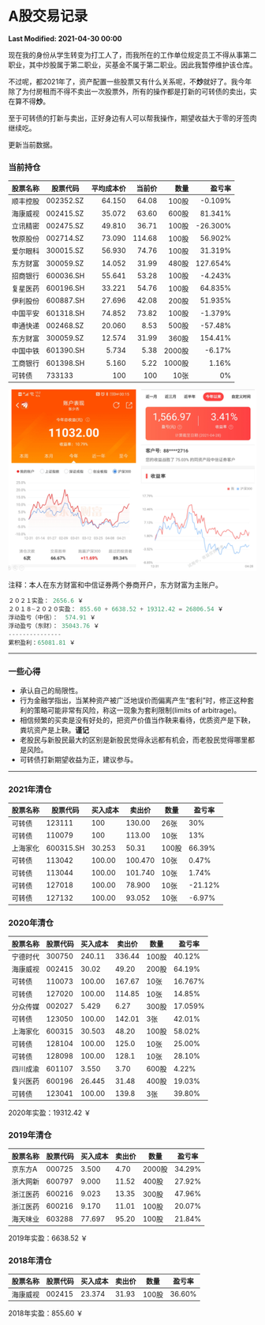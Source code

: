 # A股交易记录

**Last Modified: 2021-04-30 00:00**

现在我的身份从学生转变为打工人了，而我所在的工作单位规定员工不得从事第二职业，其中炒股属于第二职业，买基金不属于第二职业。因此我暂停维护该仓库。

不过呢，都2021年了，资产配置一些股票又有什么关系呢，不**炒**就好了。我今年除了为付房租而不得不卖出一次股票外，所有的操作都是打新的可转债的卖出，实在算不得**炒**。

至于可转债的打新与卖出，正好身边有人可以帮我操作，期望收益大于零的牙签肉继续吃。

更新当前数据。

### 当前持仓

| 股票名称 | 股票代码 | 平均成本价 | 当前价 | 数量  | 盈亏率 |
|   ---- | ---- | ---: | ---: | ---: | ---: |
| 顺丰控股 | 002352.SZ | 64.150 | 64.08 | 100股 | -0.109% |
| 海康威视 | 002415.SZ | 35.072 | 63.60 | 600股 | 81.341% |
| 立讯精密 | 002475.SZ | 49.810 | 36.71 | 100股 | -26.300% |
| 牧原股份 | 002714.SZ | 73.090 | 114.68 | 100股 | 56.902% |
| 爱尔眼科 | 300015.SZ | 56.930 | 74.76 | 100股 | 31.319% |
| 东方财富 | 300059.SZ | 14.052 | 31.99 | 480股 | 127.654% |
| 招商银行 | 600036.SH | 55.641 | 53.28 | 100股 | -4.243% |
| 复星医药 | 600196.SH | 33.221 | 54.76 | 100股 | 64.835% |
| 伊利股份 | 600887.SH | 27.696 | 42.08 | 200股 | 51.935% |
| 中国平安 | 601318.SH | 74.852 | 73.82 | 100股 | -1.379% |
| 申通快递 | 002468.SZ | 20.060 | 8.53 | 500股 | -57.48% |
| 东方财富 | 300059.SZ | 12.574 | 31.99 | 360股 | 154.41% |
| 中国中铁 | 601390.SH |  5.734 | 5.38 |2000股 | -6.17% |
| 工商银行 | 601398.SH |  5.160 | 5.22 |1000股 | 1.16% |
| 可转债 | 733133 | 100 | 100 |10张 | 0% |

![image](https://github.com/Jupiter-19/stocks/blob/master/stocks.png)

注释：本人在东方财富和中信证券两个券商开户，东方财富为主账户。


```python
２０２１实盈： 2656.6 ￥
２０１８~２０２０实盈： 855.60 + 6638.52 + 19312.42 = 26806.54 ￥
浮动盈亏（中信）：  574.91 ￥
浮动盈亏（东财）： 35043.76 ￥
---------------
累积盈利：65081.81 ￥
```

-----------------

### 一些心得

- 承认自己的局限性。
- 行为金融学指出，当某种资产被广泛地误价而偏离产生“套利”时，修正这种套利的策略可能非常有风险，称这一现象为套利限制(limits of arbitrage)。
- 相信频繁的买卖是没有好处的，把资产价值当作鞅来看待，优质资产是下鞅，粪坑资产是上鞅。**谨记**
- 老股民与新股民最大的区别是新股民觉得永远都有机会，而老股民觉得哪里都是风险。
- 可转债打新期望收益为正，建议参与。

-------------------------------------------------

### 2021年清仓
| 股票名称 | 股票代码 | 买入成本 | 卖出价 | 数量  | 盈亏率 |
| ---- | ---- | ---- | ---- | ---- | ---- |
| 可转债 | 123111 | 100 | 130.00 |26张 | 30% |
| 可转债 | 110079 | 100 | 113.00 |10张 | 13% |
| 上海家化 | 600315.SH | 30.253 | 50.31 | 100股 | 66.39% |
|   可转债 | 113042    | 100.00 | 100.470|  10张 | 0.47% |
|   可转债 | 113044    | 100.00 | 101.740|  10张 | 1.74% |
|   可转债 | 127018    | 100.00 | 78.900 |  10张 | -21.12% |
|   可转债 | 127132    | 100.00 |93.052 |  10张 | -6.97% |


### 2020年清仓

| 股票名称 | 股票代码 | 买入成本 | 卖出价 | 数量  | 盈亏率 |
| ---- | ---- | ---- | ---- | ---- | ---- |
| 宁德时代 | 300750   | 240.11   | 336.44 | 100股 | 40.12% |
| 海康威视 | 002415 | 30.02 | 49.20 | 200股 | 64.19%  |
|   可转债 | 110073    | 100.00 | 167.67 |  10张 | 16.767% |
|   可转债 | 127020 | 100.00 |114.85 |  10张 | 14.85% |
| 分众传媒 | 002027 |  5.429 |  6.27 | 300股 |  17.059% |
|   可转债 | 123050 | 100.00 | 142.01 |   3张 | 42.01% |
| 上海家化 | 600315 | 30.503 | 48.20 | 100股 | 58.02% |
|   可转债 | 128104 | 100.00 | 125.0 | 10张  | 25.00% |
|   可转债 | 128098 | 100.00 | 128.1 | 10张  | 28.10% |
| 四川成渝 | 601107 |  3.550 |  3.70 | 600股 |  4.22% |
| 复兴医药 | 600196 | 26.445 | 31.48 | 400股 | 19.03% |
|   可转债 | 123041 | 100.00 | 139.8 |   3张 | 39.80% |

2020年实盈：19312.42 ￥

### 2019年清仓

| 股票名称 | 股票代码 | 买入成本 | 卖出价 | 数量  | 盈亏率 |
| ---- | ---- | ---- | ---- | ---- | ---- |
| 京东方A  | 000725 | 3.500 | 4.70 | 2000股 | 34.29% |
| 浙大网新 | 600797 | 9.000 | 11.52 | 400股 | 27.92% |
| 浙江医药 | 600216 | 9.023 | 13.35 | 300股 | 47.96% |
| 浙江医药 | 600216 | 9.170 | 11.01 | 100股 | 20.07% |
| 海天味业 | 603288 |77.697 | 95.20 | 100股 | 21.84% |

2019年实盈：6638.52 ￥

### 2018年清仓

| 股票名称 | 股票代码 | 买入成本 | 卖出价 | 数量  | 盈亏率 |
| -------- | -------- | -------- | ------ | ----- | ------ |
| 海康威视 | 002415   | 23.374   | 31.93  | 100股 | 36.60% |

2018年实盈：855.60 ￥